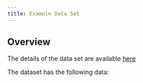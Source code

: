 ```yaml
---
title: Example Data Set
---
```


Overview 
--------
The details of the data set are available [here](..)

The dataset has the following data:

